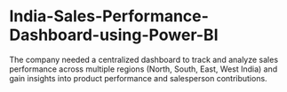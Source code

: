 # India-Sales-Performance-Dashboard-using-Power-BI
The company needed a centralized dashboard to track and analyze sales performance across multiple regions (North, South, East, West India) and gain insights into product performance and salesperson contributions.
